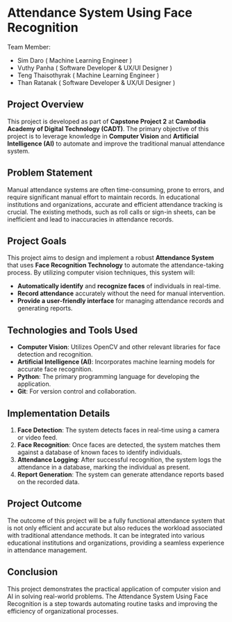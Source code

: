 # Attendance System Using Face Recognition
Team Member:
- Sim Daro ( Machine Learning Engineer )
- Vuthy Panha ( Software Developer & UX/UI Designer )
- Teng Thaisothyrak ( Machine Learning Engineer )
- Than Ratanak ( Software Developer & UX/UI Designer )

## Project Overview

This project is developed as part of **Capstone Project 2** at **Cambodia Academy of Digital Technology (CADT)**. The primary objective of this project is to leverage knowledge in **Computer Vision** and **Artificial Intelligence (AI)** to automate and improve the traditional manual attendance system.

## Problem Statement

Manual attendance systems are often time-consuming, prone to errors, and require significant manual effort to maintain records. In educational institutions and organizations, accurate and efficient attendance tracking is crucial. The existing methods, such as roll calls or sign-in sheets, can be inefficient and lead to inaccuracies in attendance records.

## Project Goals

This project aims to design and implement a robust **Attendance System** that uses **Face Recognition Technology** to automate the attendance-taking process. By utilizing computer vision techniques, this system will:

- **Automatically identify** and **recognize faces** of individuals in real-time.
- **Record attendance** accurately without the need for manual intervention.
- **Provide a user-friendly interface** for managing attendance records and generating reports.

## Technologies and Tools Used

- **Computer Vision**: Utilizes OpenCV and other relevant libraries for face detection and recognition.
- **Artificial Intelligence (AI)**: Incorporates machine learning models for accurate face recognition.
- **Python**: The primary programming language for developing the application.
- **Git**: For version control and collaboration.

## Implementation Details

1. **Face Detection**: The system detects faces in real-time using a camera or video feed. 
2. **Face Recognition**: Once faces are detected, the system matches them against a database of known faces to identify individuals.
3. **Attendance Logging**: After successful recognition, the system logs the attendance in a database, marking the individual as present.
4. **Report Generation**: The system can generate attendance reports based on the recorded data.

## Project Outcome

The outcome of this project will be a fully functional attendance system that is not only efficient and accurate but also reduces the workload associated with traditional attendance methods. It can be integrated into various educational institutions and organizations, providing a seamless experience in attendance management.

## Conclusion

This project demonstrates the practical application of computer vision and AI in solving real-world problems. The Attendance System Using Face Recognition is a step towards automating routine tasks and improving the efficiency of organizational processes.
